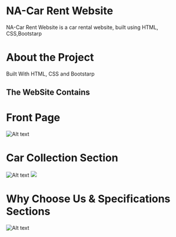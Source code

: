 # NA-Car Rent Website
NA-Car Rent Website is a car rental website,  built using HTML, CSS,Bootstarp

# About the Project

Built With HTML, CSS and Bootstarp

## The WebSite Contains

# Front Page
![Alt text](https://res.cloudinary.com/dauqd4awj/image/upload/v1740224918/frontpage.png_rbi7bi.png)
 
# Car Collection Section

![Alt text](https://res.cloudinary.com/dauqd4awj/image/upload/v1740226808/CarCollectionSection.png_p1gxyg.png)
![](https://res.cloudinary.com/dauqd4awj/image/upload/v1740226873/Screenshot_2025-02-22_170607_lhshvq.png)

# Why Choose Us & Specifications Sections

![Alt text](https://res.cloudinary.com/dauqd4awj/image/upload/v1740226954/whyChooseUs_section.png_cxrwlp.png)



